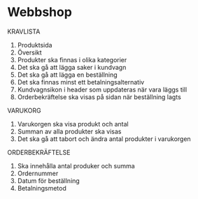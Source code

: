 # Webbshop

KRAVLISTA

1. Produktsida
2. Översikt
3. Produkter ska finnas i olika kategorier
4. Det ska gå att lägga saker i kundvagn
5. Det ska gå att lägga en beställning
6. Det ska finnas minst ett betalningsalternativ
7. Kundvagnsikon i header som uppdateras när vara läggs till
8. Orderbekräftelse ska visas på sidan när beställning lagts

VARUKORG
1. Varukorgen ska visa produkt och antal
2. Summan av alla produkter ska visas
3. Det ska gå att tabort och ändra antal produkter i varukorgen

ORDERBEKRÄFTELSE
1. Ska innehålla antal produker och summa
2. Ordernummer
3. Datum för beställning
4. Betalningsmetod
   
